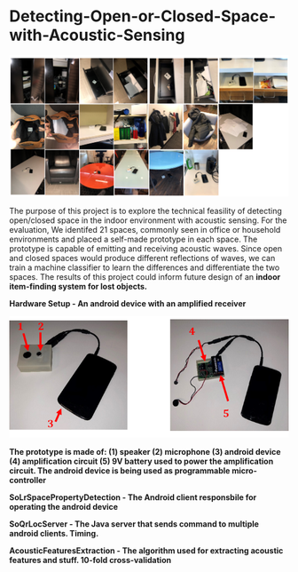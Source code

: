 # Detecting-Open-or-Closed-Space-with-Acoustic-Sensing

<p align="center">
  <img src="Images/spaces.png">
</p>

The purpose of this project is to explore the technical feasility of detecting open/closed space in the indoor environment with acoustic sensing. For the evaluation, We identifed 21 spaces, commonly seen in office or household environments and placed a self-made prototype in each space. The prototype is capable of emitting and receiving acoustic waves. Since open and closed spaces would produce different reflections of waves, we can train a machine classifier to learn the differences and differentiate the two spaces. The results of this project could inform future design of an <b>indoor item-finding system for lost objects<b>. 

**Hardware Setup** - An android device with an amplified receiver
<p align="center">
  <img src="Images/open_space.png">
</p>
<p align="left" style="color:red">
  
  The prototype is made of: (1) speaker (2) microphone (3) android device (4) amplification circuit (5) 9V battery used to power the amplification circuit.
The android device is being used as programmable micro-controller
</p>


**SoLrSpacePropertyDetection** - The Android client responsbile for operating the android device

**SoQrLocServer** - The Java server that sends command to multiple android clients. Timing.

**AcousticFeaturesExtraction** - The algorithm used for extracting acoustic features and stuff. 10-fold cross-validation
